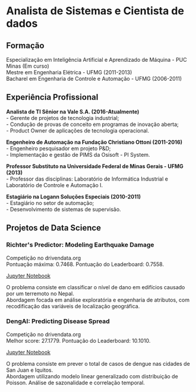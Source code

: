 # Analista de Sistemas e Cientista de dados

## Formação
  Especialização em Inteligência Artificial e Aprendizado de Máquina - PUC Minas (Em curso)  
  Mestre em Engenharia Elétrica - UFMG (2011-2013)   
  Bacharel em Engenharia de Controle e Automação - UFMG (2006-2011)  

## Experiência Profissional
  **Analista de TI Sênior na Vale S.A. (2016-Atualmente)**  
      - Gerente de projetos de tecnologia industrial;  
      - Condução de provas de conceito em programas de inovação aberta;  
      - Product Owner de aplicações de tecnologia operacional.
      
  **Engenheiro de Automação na Fundação Christiano Ottoni (2011-2016)**  
      - Engenheiro pesquisador em projeto P&D;  
      - Implementação e gestão de PIMS da Osisoft - PI System.  
      
  **Professor Substituto na Universidade Federal de Minas Gerais - UFMG (2013)**  
      - Professor das disciplinas: Laboratório de Informática Industrial e Laboratório de Controle e Automação I.  
      
  **Estagiário na Logann Soluções Especiais (2010-2011)**  
      - Estagiário no setor de automação;  
      - Desenvolvimento de sistemas de supervisão.  
      
## Projetos de Data Science
### Richter's Predictor: Modeling Earthquake Damage
Competição no drivendata.org  
Pontuação máxima: 0.7468. Pontuação do Leaderboard: 0.7558.

   [Jupyter Notebook](https://github.com/dericksaga/ML_Competitions/blob/main/Richters_Predictor/Ritchers_Predictor_v1.ipynb)  

   O problema consiste em classificar o nível de dano em edifícios causado por um terremoto no Nepal.  
   Abordagem focada em análise exploratória e engenharia de atributos, com recodificação das variáveis de localização geográfica. 

### DengAI: Predicting Disease Spread
Competição no drivendata.org  
Melhor score: 27.1779. Pontuação do Leaderboard: 10.1010.

   [Jupyter Notebook](https://github.com/dericksaga/ML_Competitions/blob/main/DengAI/DengAI_Predicting_v3.ipynb)  

   O problema consiste em prever o total de casos de dengue nas cidades de San Juan e Iquitos.  
   Abordagem utilizando modelo linear generalizado com distribuição de Poisson. Análise de sazonalidade e correlação temporal. 
